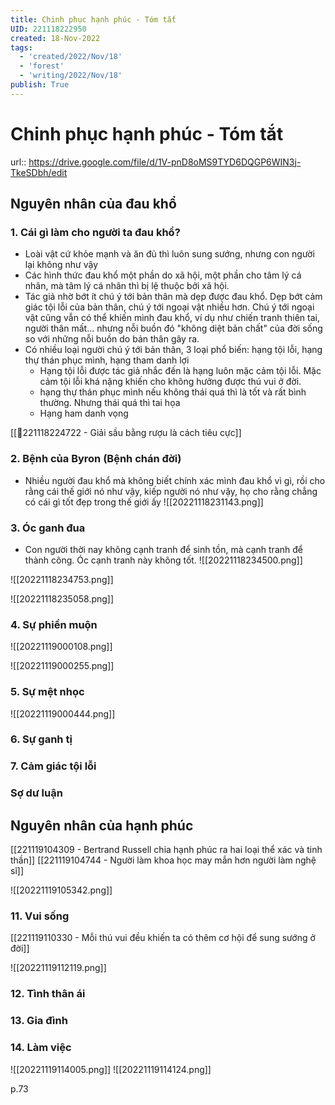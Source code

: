 ```yaml
---
title: Chinh phục hạnh phúc - Tóm tắt
UID: 221118222950
created: 18-Nov-2022
tags:
  - 'created/2022/Nov/18'
  - 'forest'
  - 'writing/2022/Nov/18'
publish: True
---
```

# Chinh phục hạnh phúc - Tóm tắt
url:: https://drive.google.com/file/d/1V-pnD8oMS9TYD6DQGP6WIN3j-TkeSDbh/edit

## Nguyên nhân của đau khổ
### 1. Cái gì làm cho người ta đau khổ?
- Loài vật cứ khỏe mạnh và ăn đủ thì luôn sung sướng, nhưng con người lại không như vậy
- Các hình thức đau khổ một phần do xã hội, một phần cho tâm lý cá nhân, mà tâm lý cá nhân thì bị lệ thuộc bởi xã hội.
- Tác giả nhờ bớt ít chú ý tới bản thân mà dẹp được đau khổ. Dẹp bớt cảm giác tội lỗi của bản thân, chú ý tới ngoại vật nhiều hơn. Chú ý tới ngoại vật cũng vẫn có thể khiến mình đau khổ, ví dụ như chiến tranh thiên tai, người thân mất... nhưng nỗi buồn đó "không diệt bản chất" của đời sống so với những nỗi buồn do bản thân gây ra.
- Có nhiều loại người chú ý tới bản thân, 3 loại phổ biến: hạng tội lỗi, hạng thự thán phục mình, hạng tham danh lợi
	- Hạng tội lỗi được tác giả nhắc đến là hạng luôn mặc cảm tội lỗi. Mặc cảm tội lỗi khá nặng khiến cho không hưởng được thú vui ở đời.
	- hạng thự thán phục mình nếu không thái quá thì là tốt và rất bình thường. Nhưng thái quá thì tai họa
	- Hạng ham danh vọng

[[💬221118224722 - Giải sầu bằng rượu là cách tiêu cực]]

### 2. Bệnh của Byron (Bệnh chán đời)
- Nhiều người đau khổ mà không biết chính xác mình đau khổ vì gì, rồi cho rằng cái thế giới nó như vậy, kiếp người nó như vậy, họ cho rằng chẳng có cái gì tốt đẹp trong thế giới ấy
![[20221118231143.png]]

### 3. Óc ganh đua
- Con người thời nay không cạnh tranh để sinh tồn, mà cạnh tranh để thành công. Óc cạnh tranh này không tốt.
![[20221118234500.png]]

![[20221118234753.png]]

![[20221118235058.png]]

### 4. Sự phiền muộn

![[20221119000108.png]]

![[20221119000255.png]]

### 5. Sự mệt nhọc

![[20221119000444.png]]

### 6. Sự ganh tị
### 7. Cảm giác tội lỗi
### Sợ dư luận
## Nguyên nhân của hạnh phúc

[[221119104309 - Bertrand Russell chia hạnh phúc ra hai loại thể xác và tinh thần]]
[[221119104744 - Người làm khoa học may mắn hơn người làm nghệ sĩ]]

![[20221119105342.png]]

### 11. Vui sống

[[221119110330 - Mỗi thú vui đều khiến ta có thêm cơ hội để sung sướng ở đời]]

![[20221119112119.png]]
### 12. Tình thân ái
### 13. Gia đình
### 14. Làm việc
![[20221119114005.png]]
![[20221119114124.png]]

p.73